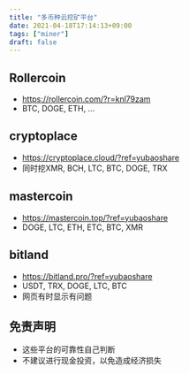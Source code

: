 ```yaml
---
title: "多币种云挖矿平台"
date: 2021-04-18T17:14:13+09:00
tags: ["miner"]
draft: false
---
```



## Rollercoin
- https://rollercoin.com/?r=knl79zam
- BTC, DOGE, ETH, ...

## cryptoplace
- https://cryptoplace.cloud/?ref=yubaoshare
- 同时挖XMR, BCH, LTC, BTC, DOGE, TRX


## mastercoin
- https://mastercoin.top/?ref=yubaoshare
- DOGE, LTC, ETH, ETC, BTC, XMR

## bitland
- https://bitland.pro/?ref=yubaoshare
- USDT, TRX, DOGE, LTC, BTC
- 网页有时显示有问题

## 免责声明
- 这些平台的可靠性自己判断
- 不建议进行现金投资，以免造成经济损失
